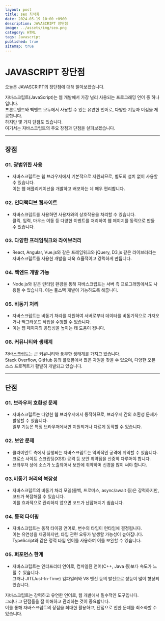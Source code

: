 ```yaml
---
layout: post
title: seo 최적화
date: 2024-05-19 10:00 +0900
description: JAVASCRIPT 장단점
image: ../assets/img/seo.png
category: HTML
tags: Javascript
published: true
sitemap: true
---
```


# JAVASCRIPT 장단점
오늘은 JAVASCRIPT의 장단점에 대해 알아보겠습니다.
<br>

자바스크립트(JavaScript)는 웹 개발에서 가장 널리 사용되는 프로그래밍 언어 중 하나입니다.<br>
프론트엔드와 백엔드 모두에서 사용할 수 있는 유연한 언어로, 다양한 기능과 이점을 제공합니다.<br>
하지만 몇 가지 단점도 있습니다.<br>
여기서는 자바스크립트의 주요 장점과 단점을 살펴보겠습니다.

<hr />

## 장점 

### 01. 광범위한 사용
- 자바스크립트는 웹 브라우저에서 기본적으로 지원되므로, 별도의 설치 없이 사용할 수 있습니다.<br>
이는 웹 애플리케이션을 개발하고 배포하는 데 매우 편리합니다.

### 02. 인터랙티브 웹사이트
- 자바스크립트를 사용하면 사용자와의 상호작용을 처리할 수 있습니다.<br>
클릭, 입력, 마우스 이동 등 다양한 이벤트를 처리하여 웹 페이지를 동적으로 만들 수 있습니다.

### 03. 다양한 프레임워크와 라이브러리
- React, Angular, Vue.js와 같은 프레임워크와 jQuery, D3.js 같은 라이브러리는 자바스크립트를 사용한 개발을 더욱 효율적이고 강력하게 만듭니다.

### 04. 백엔드 개발 가능
- Node.js와 같은 런타임 환경을 통해 자바스크립트는 서버 측 프로그래밍에서도 사용될 수 있습니다. 이는 풀스택 개발이 가능하도록 해줍니다.

### 05. 비동기 처리
- 자바스크립트는 비동기 처리를 지원하여 서버로부터 데이터를 비동기적으로 가져오거나 백그라운드 작업을 수행할 수 있습니다.<br>
- 이는 웹 페이지의 응답성을 높이는 데 도움이 됩니다.

### 06. 커뮤니티와 생태계
자바스크립트는 큰 커뮤니티와 풍부한 생태계를 가지고 있습니다.<br>
Stack Overflow, GitHub 등의 플랫폼에서 많은 자원을 찾을 수 있으며, 다양한 오픈 소스 프로젝트가 활발히 개발되고 있습니다.

<hr />

## 단점

### 01. 브라우저 호환성 문제
- 자바스크립트는 다양한 웹 브라우저에서 동작하므로, 브라우저 간의 호환성 문제가 발생할 수 있습니다. <br>
일부 기능은 특정 브라우저에서만 지원되거나 다르게 동작할 수 있습니다.

### 02. 보안 문제
- 클라이언트 측에서 실행되는 자바스크립트는 악의적인 공격에 취약할 수 있습니다.<br>
크로스 사이트 스크립팅(XSS) 공격 등 보안 취약점을 신중히 다루어야 합니다.
- 브라우저 상에 소스가 노출되어서 보안에 취약하며 신경을 많이 써야 합니다.

### 03.비동기 처리의 복잡성
- 자바스크립트의 비동기 처리 모델(콜백, 프로미스, async/await 등)은 강력하지만, 코드가 복잡해질 수 있습니다.<br>
이를 효과적으로 관리하지 않으면 코드가 난잡해지기 쉽습니다.

### 04. 동적 타이핑
- 자바스크립트는 동적 타이핑 언어로, 변수의 타입이 런타임에 결정됩니다.<br>
이는 유연성을 제공하지만, 타입 관련 오류가 발생할 가능성이 높아집니다.<br>
TypeScript와 같은 정적 타입 언어를 사용하여 이를 보완할 수 있습니다.

### 05. 퍼포먼스 한계
- 자바스크립트는 인터프리터 언어로, 컴파일된 언어(C++, Java 등)보다 속도가 느릴 수 있습니다.<br>
그러나 JIT(Just-In-Time) 컴파일러와 V8 엔진 등의 발전으로 성능이 많이 향상되었습니다.


자바스크립트는 강력하고 유연한 언어로, 웹 개발에서 필수적인 도구입니다.<br>
그러나 그 단점들을 잘 이해하고 관리하는 것이 중요합니다.<br>
이를 통해 자바스크립트의 장점을 최대한 활용하고, 단점으로 인한 문제를 최소화할 수 있습니다.

